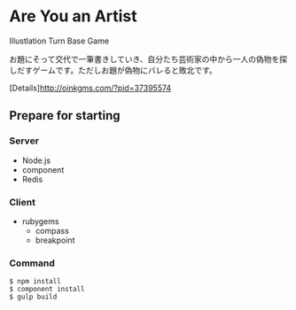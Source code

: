 # Are You an Artist

Illustlation Turn Base Game

お題にそって交代で一筆書きしていき、自分たち芸術家の中から一人の偽物を探しだすゲームです。ただしお題が偽物にバレると敗北です。

[Details]http://oinkgms.com/?pid=37395574

## Prepare for starting

### Server

- Node.js
- component
- Redis

### Client
- rubygems
  - compass
  - breakpoint

### Command

```
$ npm install
$ component install
$ gulp build
```
